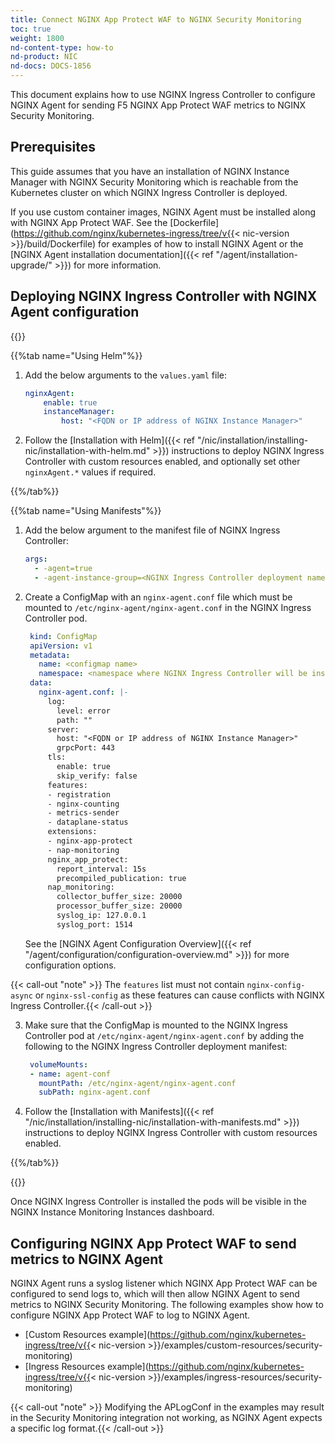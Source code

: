```yaml
---
title: Connect NGINX App Protect WAF to NGINX Security Monitoring
toc: true
weight: 1800
nd-content-type: how-to
nd-product: NIC
nd-docs: DOCS-1856
---
```


This document explains how to use NGINX Ingress Controller to configure NGINX Agent for sending F5 NGINX App Protect WAF metrics to NGINX Security Monitoring.

## Prerequisites

This guide assumes that you have an installation of NGINX Instance Manager with NGINX Security Monitoring which is reachable from the Kubernetes cluster on which NGINX Ingress Controller is deployed.

If you use custom container images, NGINX Agent must be installed along with NGINX App Protect WAF. See the [Dockerfile](https://github.com/nginx/kubernetes-ingress/tree/v{{< nic-version >}}/build/Dockerfile) for examples of how to install NGINX Agent or the [NGINX Agent installation documentation]({{< ref "/agent/installation-upgrade/" >}}) for more information.

## Deploying NGINX Ingress Controller with NGINX Agent configuration

{{<tabs name="deploy-config-resource">}}

{{%tab name="Using Helm"%}}

1. Add the below arguments to the `values.yaml` file:
    ```yaml
    nginxAgent:
        enable: true
        instanceManager:
            host: "<FQDN or IP address of NGINX Instance Manager>"
    ```

2. Follow the [Installation with Helm]({{< ref "/nic/installation/installing-nic/installation-with-helm.md" >}}) instructions to deploy NGINX Ingress Controller with custom resources enabled, and optionally set other `nginxAgent.*` values if required.

{{%/tab%}}

{{%tab name="Using Manifests"%}}

1. Add the below argument to the manifest file of NGINX Ingress Controller:

    ```yaml
    args:
      - -agent=true
      - -agent-instance-group=<NGINX Ingress Controller deployment name>
    ```

2. Create a ConfigMap with an `nginx-agent.conf` file which must be mounted to `/etc/nginx-agent/nginx-agent.conf` in the NGINX Ingress Controller pod.
   ```yaml
    kind: ConfigMap
    apiVersion: v1
    metadata:
      name: <configmap name>
      namespace: <namespace where NGINX Ingress Controller will be installed>
    data:
      nginx-agent.conf: |-
        log:
          level: error
          path: ""
        server:
          host: "<FQDN or IP address of NGINX Instance Manager>"
          grpcPort: 443
        tls:
          enable: true
          skip_verify: false
        features:
        - registration
        - nginx-counting
        - metrics-sender
        - dataplane-status
        extensions:
        - nginx-app-protect
        - nap-monitoring
        nginx_app_protect:
          report_interval: 15s
          precompiled_publication: true
        nap_monitoring:
          collector_buffer_size: 20000
          processor_buffer_size: 20000
          syslog_ip: 127.0.0.1
          syslog_port: 1514
   ```
   See the [NGINX Agent Configuration Overview]({{< ref "/agent/configuration/configuration-overview.md" >}}) for more configuration options.

{{< call-out "note" >}} The `features` list must not contain `nginx-config-async` or `nginx-ssl-config` as these features can cause conflicts with NGINX Ingress Controller.{{< /call-out >}}

3. Make sure that the ConfigMap is mounted to the NGINX Ingress Controller pod at `/etc/nginx-agent/nginx-agent.conf` by adding the following to the NGINX Ingress Controller deployment manifest:

   ```yaml
    volumeMounts:
    - name: agent-conf
      mountPath: /etc/nginx-agent/nginx-agent.conf
      subPath: nginx-agent.conf
   ```

4. Follow the [Installation with Manifests]({{< ref "/nic/installation/installing-nic/installation-with-manifests.md" >}}) instructions to deploy NGINX Ingress Controller with custom resources enabled.

{{%/tab%}}

{{</tabs>}}

Once NGINX Ingress Controller is installed the pods will be visible in the NGINX Instance Monitoring Instances dashboard.

## Configuring NGINX App Protect WAF to send metrics to NGINX Agent

NGINX Agent runs a syslog listener which NGINX App Protect WAF can be configured to send logs to, which will then allow NGINX Agent to send metrics to NGINX Security Monitoring. The following examples show how to configure NGINX App Protect WAF to log to NGINX Agent.

- [Custom Resources example](https://github.com/nginx/kubernetes-ingress/tree/v{{< nic-version >}}/examples/custom-resources/security-monitoring)
- [Ingress Resources example](https://github.com/nginx/kubernetes-ingress/tree/v{{< nic-version >}}/examples/ingress-resources/security-monitoring)

{{< call-out "note" >}} Modifying the APLogConf in the examples may result in the Security Monitoring integration not working, as NGINX Agent expects a specific log format.{{< /call-out >}}
